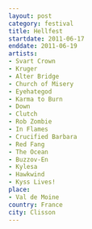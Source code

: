 ```yaml
---
layout: post
category: festival
title: Hellfest
startdate: 2011-06-17
enddate: 2011-06-19
artists: 
- Svart Crown
- Kruger
- Alter Bridge
- Church of Misery
- Eyehategod
- Karma to Burn
- Down
- Clutch
- Rob Zombie
- In Flames
- Crucified Barbara
- Red Fang
- The Ocean
- Buzzov-En
- Kylesa
- Hawkwind
- Kyss Lives!
place: 
- Val de Moine
country: France
city: Clisson
---
```


